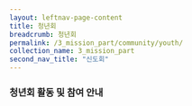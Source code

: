 ```yaml
---
layout: leftnav-page-content
title: 청년회
breadcrumb: 청년회
permalink: /3_mission_part/community/youth/
collection_name: 3_mission_part
second_nav_title: "신도회"
---
```


### **청년회 활동 및 참여 안내** 





